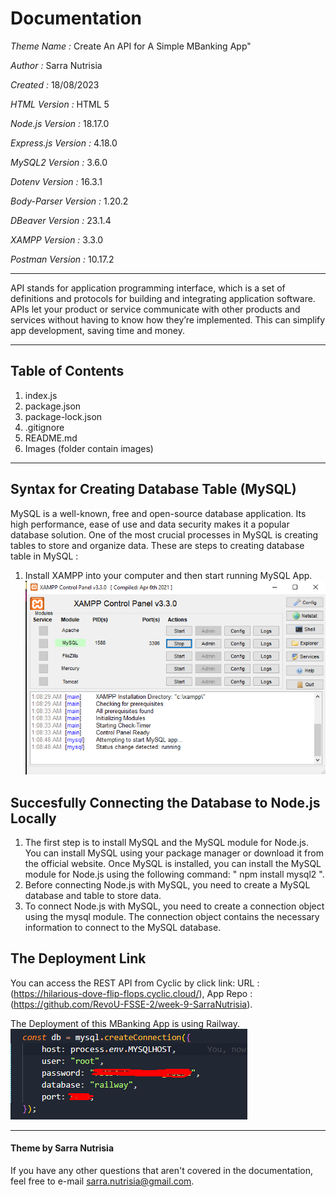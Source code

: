 # Documentation
*Theme Name :* Create An API for A Simple MBanking App"

*Author :* Sarra Nutrisia

*Created :* 18/08/2023 

*HTML Version :* HTML 5

*Node.js Version :* 18.17.0

*Express.js Version :* 4.18.0

*MySQL2 Version :* 3.6.0

*Dotenv Version :* 16.3.1

*Body-Parser Version :* 1.20.2

*DBeaver Version :* 23.1.4

*XAMPP Version :* 3.3.0

*Postman Version :* 10.17.2

***
API stands for application programming interface, which is a set of definitions and protocols for building and integrating application software. APIs let your product or service communicate with other products and services without having to know how they’re implemented. This can simplify app development, saving time and money. 
***

## Table of Contents
1. index.js
2. package.json
3. package-lock.json
4. .gitignore
5. README.md
6. Images (folder contain images)
   
   
***
## Syntax for Creating Database Table (MySQL)

MySQL is a well-known, free and open-source database application. Its high performance, ease of use and data security makes it a popular database solution. One of the most crucial processes in MySQL is creating tables to store and organize data. These are steps to creating database table in MySQL :

1. Install XAMPP into your computer and then start running MySQL App.
   ![RunningMySQL](Images/Running_MySQL_in_XAMPP.png)




## Succesfully Connecting the Database to Node.js Locally

1. The first step is to install MySQL and the MySQL module for Node.js. You can install MySQL using your package manager or download it from the official website. Once MySQL is installed, you can install the MySQL module for Node.js using the following command: " npm install mysql2 ".
2. Before connecting Node.js with MySQL, you need to create a MySQL database and table to store data.
3. To connect Node.js with MySQL, you need to create a connection object using the mysql module. The connection object contains the necessary information to connect to the MySQL database.



## The Deployment Link

You can access the REST API from Cyclic by click link: URL : (https://hilarious-dove-flip-flops.cyclic.cloud/), App Repo : (https://github.com/RevoU-FSSE-2/week-9-SarraNutrisia).

The Deployment of this MBanking App is using Railway. 
![ConnectingMySQL](Images/ConnectMySQL_to_Railway_Database.png)

***

#### Theme by Sarra Nutrisia
If you have any other questions that aren't covered in the documentation, feel free to e-mail <sarra.nutrisia@gmail.com>.

